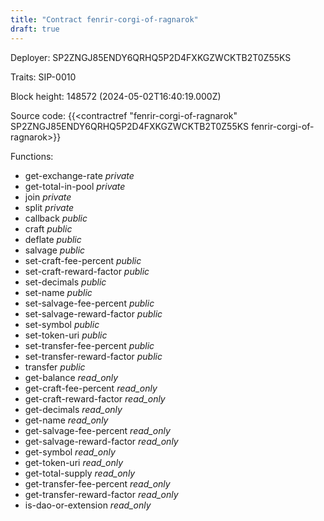 ```yaml
---
title: "Contract fenrir-corgi-of-ragnarok"
draft: true
---
```

Deployer: SP2ZNGJ85ENDY6QRHQ5P2D4FXKGZWCKTB2T0Z55KS

Traits:
 SIP-0010



Block height: 148572 (2024-05-02T16:40:19.000Z)

Source code: {{<contractref "fenrir-corgi-of-ragnarok" SP2ZNGJ85ENDY6QRHQ5P2D4FXKGZWCKTB2T0Z55KS fenrir-corgi-of-ragnarok>}}

Functions:

* get-exchange-rate _private_
* get-total-in-pool _private_
* join _private_
* split _private_
* callback _public_
* craft _public_
* deflate _public_
* salvage _public_
* set-craft-fee-percent _public_
* set-craft-reward-factor _public_
* set-decimals _public_
* set-name _public_
* set-salvage-fee-percent _public_
* set-salvage-reward-factor _public_
* set-symbol _public_
* set-token-uri _public_
* set-transfer-fee-percent _public_
* set-transfer-reward-factor _public_
* transfer _public_
* get-balance _read_only_
* get-craft-fee-percent _read_only_
* get-craft-reward-factor _read_only_
* get-decimals _read_only_
* get-name _read_only_
* get-salvage-fee-percent _read_only_
* get-salvage-reward-factor _read_only_
* get-symbol _read_only_
* get-token-uri _read_only_
* get-total-supply _read_only_
* get-transfer-fee-percent _read_only_
* get-transfer-reward-factor _read_only_
* is-dao-or-extension _read_only_
